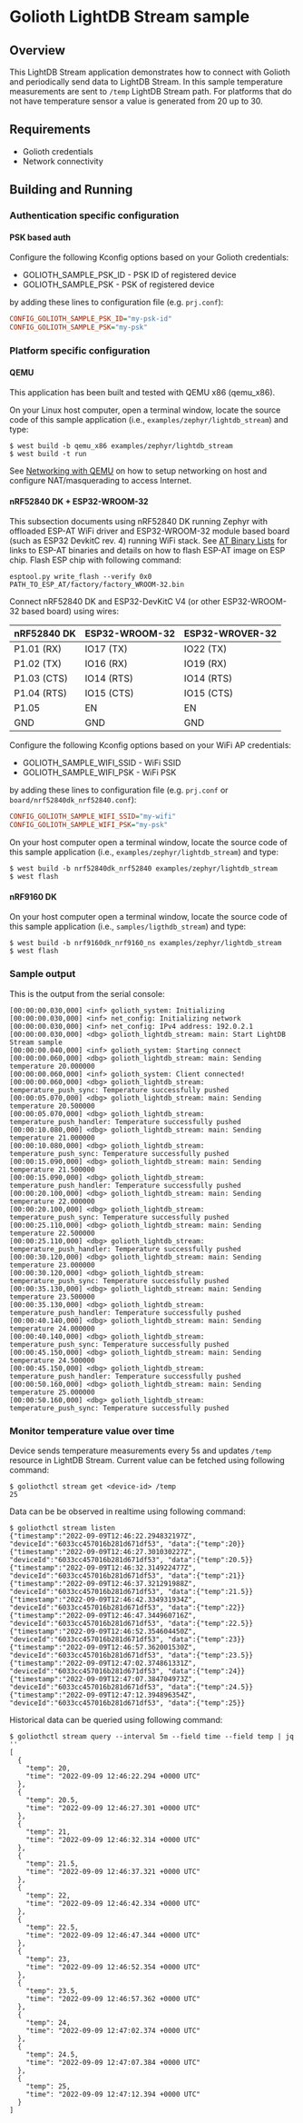 # Golioth LightDB Stream sample

## Overview

This LightDB Stream application demonstrates how to connect with Golioth
and periodically send data to LightDB Stream. In this sample temperature
measurements are sent to `/temp` LightDB Stream path. For platforms that
do not have temperature sensor a value is generated from 20 up to 30.

## Requirements

* Golioth credentials
* Network connectivity

## Building and Running

### Authentication specific configuration

#### PSK based auth

Configure the following Kconfig options based on your Golioth
credentials:

* GOLIOTH_SAMPLE_PSK_ID - PSK ID of registered device
* GOLIOTH_SAMPLE_PSK - PSK of registered device

by adding these lines to configuration file (e.g. `prj.conf`):

```cfg
CONFIG_GOLIOTH_SAMPLE_PSK_ID="my-psk-id"
CONFIG_GOLIOTH_SAMPLE_PSK="my-psk"
```

### Platform specific configuration

#### QEMU

This application has been built and tested with QEMU x86 (qemu_x86).

On your Linux host computer, open a terminal window, locate the source
code of this sample application (i.e., `examples/zephyr/lightdb_stream`)
and type:

```console
$ west build -b qemu_x86 examples/zephyr/lightdb_stream
$ west build -t run
```

See [Networking with
QEMU](https://docs.zephyrproject.org/3.3.0/connectivity/networking/qemu_setup.html)
on how to setup networking on host and configure NAT/masquerading to
access Internet.

#### nRF52840 DK + ESP32-WROOM-32

This subsection documents using nRF52840 DK running Zephyr with
offloaded ESP-AT WiFi driver and ESP32-WROOM-32 module based board (such
as ESP32 DevkitC rev. 4) running WiFi stack. See [AT Binary
Lists](https://docs.espressif.com/projects/esp-at/en/latest/AT_Binary_Lists/index.html)
for links to ESP-AT binaries and details on how to flash ESP-AT image on
ESP chip. Flash ESP chip with following command:

```console
esptool.py write_flash --verify 0x0 PATH_TO_ESP_AT/factory/factory_WROOM-32.bin
```

Connect nRF52840 DK and ESP32-DevKitC V4 (or other ESP32-WROOM-32 based
board) using wires:

| nRF52840 DK | ESP32-WROOM-32  | ESP32-WROVER-32 |
| ----------- | --------------- | ----------------|
| P1.01 (RX)  | IO17 (TX)       | IO22 (TX)       |
| P1.02 (TX)  | IO16 (RX)       | IO19 (RX)       |
| P1.03 (CTS) | IO14 (RTS)      | IO14 (RTS)      |
| P1.04 (RTS) | IO15 (CTS)      | IO15 (CTS)      |
| P1.05       | EN              | EN              |
| GND         | GND             | GND             |

Configure the following Kconfig options based on your WiFi AP
credentials:

* GOLIOTH_SAMPLE_WIFI_SSID - WiFi SSID
* GOLIOTH_SAMPLE_WIFI_PSK - WiFi PSK

by adding these lines to configuration file (e.g. `prj.conf` or
`board/nrf52840dk_nrf52840.conf`):

```cfg
CONFIG_GOLIOTH_SAMPLE_WIFI_SSID="my-wifi"
CONFIG_GOLIOTH_SAMPLE_WIFI_PSK="my-psk"
```

On your host computer open a terminal window, locate the source code of
this sample application (i.e., `examples/zephyr/lightdb_stream`) and
type:

```console
$ west build -b nrf52840dk_nrf52840 examples/zephyr/lightdb_stream
$ west flash
```

#### nRF9160 DK

On your host computer open a terminal window, locate the source code of
this sample application (i.e., `samples/ligthdb_stream`) and type:

```console
$ west build -b nrf9160dk_nrf9160_ns examples/zephyr/lightdb_stream
$ west flash
```

### Sample output

This is the output from the serial console:

```console
[00:00:00.030,000] <inf> golioth_system: Initializing
[00:00:00.030,000] <inf> net_config: Initializing network
[00:00:00.030,000] <inf> net_config: IPv4 address: 192.0.2.1
[00:00:00.030,000] <dbg> golioth_lightdb_stream: main: Start LightDB Stream sample
[00:00:00.040,000] <inf> golioth_system: Starting connect
[00:00:00.060,000] <dbg> golioth_lightdb_stream: main: Sending temperature 20.000000
[00:00:00.060,000] <inf> golioth_system: Client connected!
[00:00:00.060,000] <dbg> golioth_lightdb_stream: temperature_push_sync: Temperature successfully pushed
[00:00:05.070,000] <dbg> golioth_lightdb_stream: main: Sending temperature 20.500000
[00:00:05.070,000] <dbg> golioth_lightdb_stream: temperature_push_handler: Temperature successfully pushed
[00:00:10.080,000] <dbg> golioth_lightdb_stream: main: Sending temperature 21.000000
[00:00:10.080,000] <dbg> golioth_lightdb_stream: temperature_push_sync: Temperature successfully pushed
[00:00:15.090,000] <dbg> golioth_lightdb_stream: main: Sending temperature 21.500000
[00:00:15.090,000] <dbg> golioth_lightdb_stream: temperature_push_handler: Temperature successfully pushed
[00:00:20.100,000] <dbg> golioth_lightdb_stream: main: Sending temperature 22.000000
[00:00:20.100,000] <dbg> golioth_lightdb_stream: temperature_push_sync: Temperature successfully pushed
[00:00:25.110,000] <dbg> golioth_lightdb_stream: main: Sending temperature 22.500000
[00:00:25.110,000] <dbg> golioth_lightdb_stream: temperature_push_handler: Temperature successfully pushed
[00:00:30.120,000] <dbg> golioth_lightdb_stream: main: Sending temperature 23.000000
[00:00:30.120,000] <dbg> golioth_lightdb_stream: temperature_push_sync: Temperature successfully pushed
[00:00:35.130,000] <dbg> golioth_lightdb_stream: main: Sending temperature 23.500000
[00:00:35.130,000] <dbg> golioth_lightdb_stream: temperature_push_handler: Temperature successfully pushed
[00:00:40.140,000] <dbg> golioth_lightdb_stream: main: Sending temperature 24.000000
[00:00:40.140,000] <dbg> golioth_lightdb_stream: temperature_push_sync: Temperature successfully pushed
[00:00:45.150,000] <dbg> golioth_lightdb_stream: main: Sending temperature 24.500000
[00:00:45.150,000] <dbg> golioth_lightdb_stream: temperature_push_handler: Temperature successfully pushed
[00:00:50.160,000] <dbg> golioth_lightdb_stream: main: Sending temperature 25.000000
[00:00:50.160,000] <dbg> golioth_lightdb_stream: temperature_push_sync: Temperature successfully pushed
```

### Monitor temperature value over time

Device sends temperature measurements every 5s and updates `/temp`
resource in LightDB Stream. Current value can be fetched using following
command:

```console
$ goliothctl stream get <device-id> /temp
25
```

Data can be be observed in realtime using following command:

```console
$ goliothctl stream listen
{"timestamp":"2022-09-09T12:46:22.294832197Z", "deviceId":"6033cc457016b281d671df53", "data":{"temp":20}}
{"timestamp":"2022-09-09T12:46:27.301030227Z", "deviceId":"6033cc457016b281d671df53", "data":{"temp":20.5}}
{"timestamp":"2022-09-09T12:46:32.314922477Z", "deviceId":"6033cc457016b281d671df53", "data":{"temp":21}}
{"timestamp":"2022-09-09T12:46:37.321291988Z", "deviceId":"6033cc457016b281d671df53", "data":{"temp":21.5}}
{"timestamp":"2022-09-09T12:46:42.334931934Z", "deviceId":"6033cc457016b281d671df53", "data":{"temp":22}}
{"timestamp":"2022-09-09T12:46:47.344960716Z", "deviceId":"6033cc457016b281d671df53", "data":{"temp":22.5}}
{"timestamp":"2022-09-09T12:46:52.354604450Z", "deviceId":"6033cc457016b281d671df53", "data":{"temp":23}}
{"timestamp":"2022-09-09T12:46:57.362001530Z", "deviceId":"6033cc457016b281d671df53", "data":{"temp":23.5}}
{"timestamp":"2022-09-09T12:47:02.374861331Z", "deviceId":"6033cc457016b281d671df53", "data":{"temp":24}}
{"timestamp":"2022-09-09T12:47:07.384704973Z", "deviceId":"6033cc457016b281d671df53", "data":{"temp":24.5}}
{"timestamp":"2022-09-09T12:47:12.394896354Z", "deviceId":"6033cc457016b281d671df53", "data":{"temp":25}}
```

Historical data can be queried using following command:

```console
$ goliothctl stream query --interval 5m --field time --field temp | jq ''
[
  {
    "temp": 20,
    "time": "2022-09-09 12:46:22.294 +0000 UTC"
  },
  {
    "temp": 20.5,
    "time": "2022-09-09 12:46:27.301 +0000 UTC"
  },
  {
    "temp": 21,
    "time": "2022-09-09 12:46:32.314 +0000 UTC"
  },
  {
    "temp": 21.5,
    "time": "2022-09-09 12:46:37.321 +0000 UTC"
  },
  {
    "temp": 22,
    "time": "2022-09-09 12:46:42.334 +0000 UTC"
  },
  {
    "temp": 22.5,
    "time": "2022-09-09 12:46:47.344 +0000 UTC"
  },
  {
    "temp": 23,
    "time": "2022-09-09 12:46:52.354 +0000 UTC"
  },
  {
    "temp": 23.5,
    "time": "2022-09-09 12:46:57.362 +0000 UTC"
  },
  {
    "temp": 24,
    "time": "2022-09-09 12:47:02.374 +0000 UTC"
  },
  {
    "temp": 24.5,
    "time": "2022-09-09 12:47:07.384 +0000 UTC"
  },
  {
    "temp": 25,
    "time": "2022-09-09 12:47:12.394 +0000 UTC"
  }
]
```
